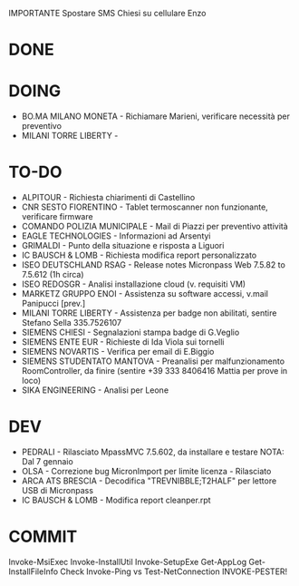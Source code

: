 IMPORTANTE Spostare SMS Chiesi su cellulare Enzo


# DONE


# DOING
- BO.MA MILANO MONETA - Richiamare Marieni, verificare necessità per preventivo <!-- Pomeriggio -->
- MILANI TORRE LIBERTY - 


# TO-DO
- ALPITOUR - Richiesta chiarimenti di Castellino
- CNR SESTO FIORENTINO - Tablet termoscanner non funzionante, verificare firmware
- COMANDO POLIZIA MUNICIPALE - Mail di Piazzi per preventivo attività
- EAGLE TECHNOLOGIES - Informazioni ad Arsentyi
- GRIMALDI - Punto della situazione e risposta a Liguori
- IC BAUSCH & LOMB - Richiesta modifica report personalizzato
- ISEO DEUTSCHLAND RSAG - Release notes Micronpass Web 7.5.82 to 7.5.612 (1h circa)
- ISEO REDOSGR - Analisi installazione cloud (v. requisiti VM)
- MARKETZ GRUPPO ENOI - Assistenza su software accessi, v.mail Panipucci [prev.]
- MILANI TORRE LIBERTY - Assistenza per badge non abilitati, sentire Stefano Sella 335.7526107
- SIEMENS CHIESI - Segnalazioni stampa badge di G.Veglio
- SIEMENS ENTE EUR - Richieste di Ida Viola sui tornelli
- SIEMENS NOVARTIS - Verifica per email di E.Biggio
- SIEMENS STUDENTATO MANTOVA - Preanalisi per malfunzionamento RoomController, da finire (sentire +39 333 8406416 Mattia per prove in loco)
- SIKA ENGINEERING - Analisi per Leone


# DEV
- PEDRALI - Rilasciato MpassMVC 7.5.602, da installare e testare NOTA: Dal 7 gennaio
- OLSA - Correzione bug MicronImport per limite licenza - Rilasciato
- ARCA ATS BRESCIA - Decodifica "TREVNIBBLE;T2HALF" per lettore USB di Micronpass
- IC BAUSCH & LOMB - Modifica report cleanper.rpt


# COMMIT
Invoke-MsiExec
Invoke-InstallUtil
Invoke-SetupExe
Get-AppLog
Get-InstallFileInfo
Check Invoke-Ping vs Test-NetConnection
INVOKE-PESTER!